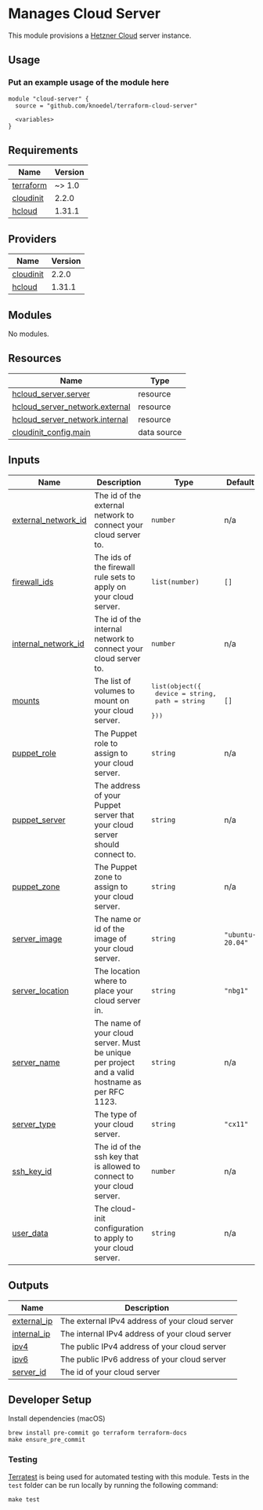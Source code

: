 # Manages Cloud Server

This module provisions a [Hetzner Cloud](https://www.hetzner.com/cloud) server instance.

## Usage

### Put an example usage of the module here

```hcl
module "cloud-server" {
  source = "github.com/knoedel/terraform-cloud-server"

  <variables>
}
```

<!-- BEGINNING OF PRE-COMMIT-TERRAFORM DOCS HOOK -->
## Requirements

| Name | Version |
|------|---------|
| <a name="requirement_terraform"></a> [terraform](#requirement\_terraform) | ~> 1.0 |
| <a name="requirement_cloudinit"></a> [cloudinit](#requirement\_cloudinit) | 2.2.0 |
| <a name="requirement_hcloud"></a> [hcloud](#requirement\_hcloud) | 1.31.1 |

## Providers

| Name | Version |
|------|---------|
| <a name="provider_cloudinit"></a> [cloudinit](#provider\_cloudinit) | 2.2.0 |
| <a name="provider_hcloud"></a> [hcloud](#provider\_hcloud) | 1.31.1 |

## Modules

No modules.

## Resources

| Name | Type |
|------|------|
| [hcloud_server.server](https://registry.terraform.io/providers/hetznercloud/hcloud/1.31.1/docs/resources/server) | resource |
| [hcloud_server_network.external](https://registry.terraform.io/providers/hetznercloud/hcloud/1.31.1/docs/resources/server_network) | resource |
| [hcloud_server_network.internal](https://registry.terraform.io/providers/hetznercloud/hcloud/1.31.1/docs/resources/server_network) | resource |
| [cloudinit_config.main](https://registry.terraform.io/providers/hashicorp/cloudinit/2.2.0/docs/data-sources/config) | data source |

## Inputs

| Name | Description | Type | Default | Required |
|------|-------------|------|---------|:--------:|
| <a name="input_external_network_id"></a> [external\_network\_id](#input\_external\_network\_id) | The id of the external network to connect your cloud server to. | `number` | n/a | yes |
| <a name="input_firewall_ids"></a> [firewall\_ids](#input\_firewall\_ids) | The ids of the firewall rule sets to apply on your cloud server. | `list(number)` | `[]` | no |
| <a name="input_internal_network_id"></a> [internal\_network\_id](#input\_internal\_network\_id) | The id of the internal network to connect your cloud server to. | `number` | n/a | yes |
| <a name="input_mounts"></a> [mounts](#input\_mounts) | The list of volumes to mount on your cloud server. | <pre>list(object({<br>    device = string,<br>    path   = string<br>  }))</pre> | `[]` | no |
| <a name="input_puppet_role"></a> [puppet\_role](#input\_puppet\_role) | The Puppet role to assign to your cloud server. | `string` | n/a | yes |
| <a name="input_puppet_server"></a> [puppet\_server](#input\_puppet\_server) | The address of your Puppet server that your cloud server should connect to. | `string` | n/a | yes |
| <a name="input_puppet_zone"></a> [puppet\_zone](#input\_puppet\_zone) | The Puppet zone to assign to your cloud server. | `string` | n/a | yes |
| <a name="input_server_image"></a> [server\_image](#input\_server\_image) | The name or id of the image of your cloud server. | `string` | `"ubuntu-20.04"` | no |
| <a name="input_server_location"></a> [server\_location](#input\_server\_location) | The location where to place your cloud server in. | `string` | `"nbg1"` | no |
| <a name="input_server_name"></a> [server\_name](#input\_server\_name) | The name of your cloud server. Must be unique per project and a valid hostname as per RFC 1123. | `string` | n/a | yes |
| <a name="input_server_type"></a> [server\_type](#input\_server\_type) | The type of your cloud server. | `string` | `"cx11"` | no |
| <a name="input_ssh_key_id"></a> [ssh\_key\_id](#input\_ssh\_key\_id) | The id of the ssh key that is allowed to connect to your cloud server. | `number` | n/a | yes |
| <a name="input_user_data"></a> [user\_data](#input\_user\_data) | The cloud-init configuration to apply to your cloud server. | `string` | n/a | yes |

## Outputs

| Name | Description |
|------|-------------|
| <a name="output_external_ip"></a> [external\_ip](#output\_external\_ip) | The external IPv4 address of your cloud server |
| <a name="output_internal_ip"></a> [internal\_ip](#output\_internal\_ip) | The internal IPv4 address of your cloud server |
| <a name="output_ipv4"></a> [ipv4](#output\_ipv4) | The public IPv4 address of your cloud server |
| <a name="output_ipv6"></a> [ipv6](#output\_ipv6) | The public IPv6 address of your cloud server |
| <a name="output_server_id"></a> [server\_id](#output\_server\_id) | The id of your cloud server |
<!-- END OF PRE-COMMIT-TERRAFORM DOCS HOOK -->

## Developer Setup

Install dependencies (macOS)

```shell
brew install pre-commit go terraform terraform-docs
make ensure_pre_commit
```

### Testing

[Terratest](https://github.com/gruntwork-io/terratest) is being used for
automated testing with this module. Tests in the `test` folder can be run
locally by running the following command:

```text
make test
```
